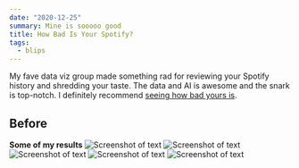 ```yaml
---
date: "2020-12-25"
summary: Mine is sooooo good
title: How Bad Is Your Spotify?
tags:
  - blips
---
```


My fave data viz group made something rad for reviewing your Spotify history and shredding your taste. The data and AI is awesome and the snark is top-notch. I definitely recommend [seeing how bad yours is](https://pudding.cool/2020/12/judge-my-spotify).

## Before

**Some of my results**
![Screenshot of text](/blips/how-bad-is-your-spotify/screenshot-01.png)
![Screenshot of text](/blips/how-bad-is-your-spotify/screenshot-02.png)
![Screenshot of text](/blips/how-bad-is-your-spotify/screenshot-03.png)
![Screenshot of text](/blips/how-bad-is-your-spotify/screenshot-04.png)
![Screenshot of text](/blips/how-bad-is-your-spotify/screenshot-05.png)
